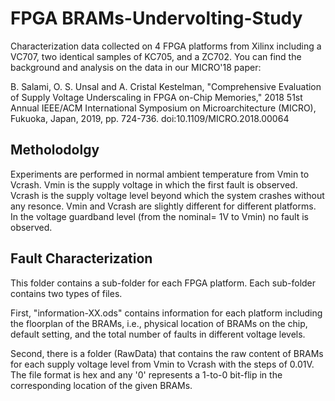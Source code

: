 # FPGA BRAMs-Undervolting-Study

Characterization data collected on 4 FPGA platforms from Xilinx including a VC707, two identical samples of KC705, and a ZC702. You can find the background and analysis on the data in our MICRO'18 paper:

B. Salami, O. S. Unsal and A. Cristal Kestelman, "Comprehensive Evaluation of Supply Voltage Underscaling in FPGA on-Chip Memories," 2018 51st Annual IEEE/ACM International Symposium on Microarchitecture (MICRO), Fukuoka, Japan, 2019, pp. 724-736.
doi:10.1109/MICRO.2018.00064 

## Metholodolgy
Experiments are performed in normal ambient temperature from Vmin to Vcrash. Vmin is the supply voltage in which the first fault is observed. Vcrash is the supply voltage level beyond which the system crashes without any resonce. Vmin and Vcrash are slightly different for different platforms. In the voltage guardband level (from the nominal= 1V to Vmin) no fault is observed. 

## Fault Characterization
This folder contains a sub-folder for each FPGA platform. Each sub-folder contains two types of files. 

First, "information-XX.ods" contains information for each platform including the floorplan of the BRAMs, i.e., physical location of BRAMs on the chip, default setting, and the total number of faults in different voltage levels. 

Second, there is a folder (RawData) that contains the raw content of BRAMs for each supply voltage level from Vmin to Vcrash with the steps of 0.01V. The file format is hex and any '0' represents a 1-to-0 bit-flip in the corresponding location of the given BRAMs. 

